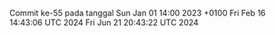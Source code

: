 Commit ke-55 pada tanggal Sun Jan 01 14:00 2023 +0100
Fri Feb 16 14:43:06 UTC 2024
Fri Jun 21 20:43:22 UTC 2024
